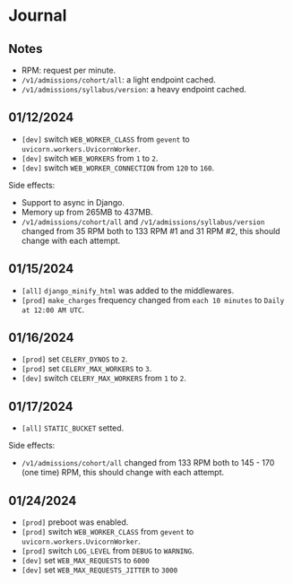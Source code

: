 # Journal

## Notes

- RPM: request per minute.
- `/v1/admissions/cohort/all`: a light endpoint cached.
- `/v1/admissions/syllabus/version`: a heavy endpoint cached.

## 01/12/2024

- `[dev]` switch `WEB_WORKER_CLASS` from `gevent` to `uvicorn.workers.UvicornWorker`.
- `[dev]` switch `WEB_WORKERS` from `1` to `2`.
- `[dev]` switch `WEB_WORKER_CONNECTION` from `120` to `160`.

Side effects:

- Support to async in Django.
- Memory up from 265MB to 437MB.
- `/v1/admissions/cohort/all` and `/v1/admissions/syllabus/version` changed from 35 RPM both to 133 RPM #1 and 31 RPM #2, this should change with each attempt.

## 01/15/2024

- `[all]` `django_minify_html` was added to the middlewares.
- `[prod]` `make_charges` frequency changed from `each 10 minutes` to `Daily at 12:00 AM UTC`.

## 01/16/2024

- `[prod]` set `CELERY_DYNOS` to `2`.
- `[prod]` set `CELERY_MAX_WORKERS` to `3`.
- `[dev]` switch `CELERY_MAX_WORKERS` from `1` to `2`.

## 01/17/2024

- `[all]` `STATIC_BUCKET` setted.

Side effects:

- `/v1/admissions/cohort/all` changed from 133 RPM both to 145 - 170 (one time) RPM, this should change with each attempt.

## 01/24/2024

- `[prod]` preboot was enabled.
- `[prod]` switch `WEB_WORKER_CLASS` from `gevent` to `uvicorn.workers.UvicornWorker`.
- `[prod]` switch `LOG_LEVEL` from `DEBUG` to `WARNING`.
- `[dev]` set `WEB_MAX_REQUESTS` to `6000`
- `[dev]` set `WEB_MAX_REQUESTS_JITTER` to `3000`
